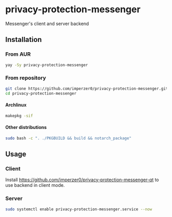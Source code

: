 # privacy-protection-messenger
Messenger's client and server backend

## Installation

### From AUR
```bash
yay -Sy privacy-protection-messenger
```

### From repository
```bash
git clone https://github.com/imperzer0/privacy-protection-messenger.git
cd privacy-protection-messenger
```

#### Archlinux
```bash
makepkg -sif
```

#### Other distributions
```bash
sudo bash -c ". ./PKGBUILD && build && notarch_package"
```

## Usage

### Client
Install https://github.com/imperzer0/privacy-protection-messenger-qt to use backend in client mode.

### Server
```bash
sudo systemctl enable privacy-protection-messenger.service --now
```